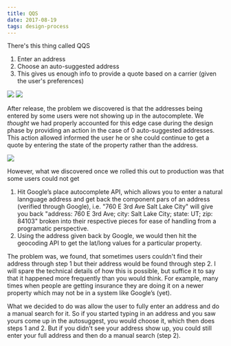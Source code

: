 ```yaml
---
title: QQS
date: 2017-08-19
tags: design-process
---
```


There's this thing called QQS

1. Enter an address
2. Choose an auto-suggested address
3. This gives us enough info to provide a quote based on a carrier (given the user's preferences)

![](0.png)
![](0-1.png)

After release, the problem we discovered is that the addresses being entered by some users were not showing up in the autocomplete. We *thought* we had properly accounted for this edge case during the design phase by providing an action in the case of 0 auto-suggested addresses. This action allowed informed the user he or she could continue to get a quote by entering the state of the property rather than the address.

![](/qqs-no-auto-suggestions.png)

However, what we discovered once we rolled this out to production was that some users could not get 

1. Hit Google’s place autocomplete API, which allows you to enter a natural lannguage address and get back the component pars of an address (verified through Google), i.e. "760 E 3rd Ave Salt Lake City" will give you back "address: 760 E 3rd Ave; city: Salt Lake City; state: UT; zip: 84103" broken into their respective pieces for ease of handling from a programatic perspective.
2. Using the address given back by Google, we would then hit the geocoding API to get the lat/long values for a particular property. 

The problem was, we found, that sometimes users couldn't find their address through step 1 but their address would be found through step 2. I will spare the technical details of how this is possible, but suffice it to say that it happened more frequently than you would think. For example, many times when people are getting insurance they are doing it on a newer property which may not be in a system like Google’s (yet).

What we decided to do was allow the user to fully enter an address and do a manual search for it. So if you started typing in an address and you saw yours come up in the autosuggest, you would choose it, which then does steps 1 and 2. But if you didn't see your address show up, you could still enter your full address and then do a manual search (step 2).

